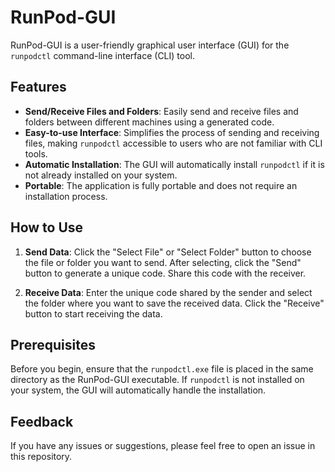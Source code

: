 # RunPod-GUI

RunPod-GUI is a user-friendly graphical user interface (GUI) for the `runpodctl` command-line interface (CLI) tool. 

## Features

- **Send/Receive Files and Folders**: Easily send and receive files and folders between different machines using a generated code.
- **Easy-to-use Interface**: Simplifies the process of sending and receiving files, making `runpodctl` accessible to users who are not familiar with CLI tools.
- **Automatic Installation**: The GUI will automatically install `runpodctl` if it is not already installed on your system.
- **Portable**: The application is fully portable and does not require an installation process.

## How to Use

1. **Send Data**: Click the "Select File" or "Select Folder" button to choose the file or folder you want to send. After selecting, click the "Send" button to generate a unique code. Share this code with the receiver.

2. **Receive Data**: Enter the unique code shared by the sender and select the folder where you want to save the received data. Click the "Receive" button to start receiving the data.

## Prerequisites

Before you begin, ensure that the `runpodctl.exe` file is placed in the same directory as the RunPod-GUI executable. If `runpodctl` is not installed on your system, the GUI will automatically handle the installation.

## Feedback

If you have any issues or suggestions, please feel free to open an issue in this repository.

